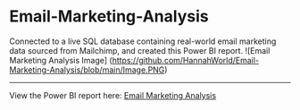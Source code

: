 # Email-Marketing-Analysis
Connected to a live SQL database containing real-world email marketing data sourced from Mailchimp, and created this Power BI report.
![Email Marketing Analysis Image] (https://github.com/HannahWorld/Email-Marketing-Analysis/blob/main/Image.PNG)

---
View the Power BI report here: [Email Marketing Analysis](https://app.powerbi.com/view?r=eyJrIjoiNTcwNWEyNjAtZmY3Ni00MmFiLWIwMDMtOTY2ZTViZGRjNDk0IiwidCI6ImFmN2JlMmJhLTU1OGEtNDlhMC1hYTQ2LWYxNzM0ZDJlN2UyNCJ9&embedImagePlaceholder=true)
